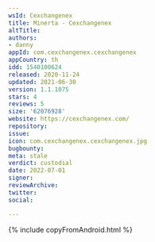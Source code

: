 ```yaml
---
wsId: Cexchangenex
title: Minerta - Cexchangenex
altTitle: 
authors:
- danny
appId: com.cexchangenex.cexchangenex
appCountry: th
idd: 1540100624
released: 2020-11-24
updated: 2021-06-30
version: 1.1.1075
stars: 4
reviews: 5
size: '62076928'
website: https://cexchangenex.com/
repository: 
issue: 
icon: com.cexchangenex.cexchangenex.jpg
bugbounty: 
meta: stale
verdict: custodial
date: 2022-07-01
signer: 
reviewArchive: 
twitter: 
social: 

---
```


{% include copyFromAndroid.html %}
